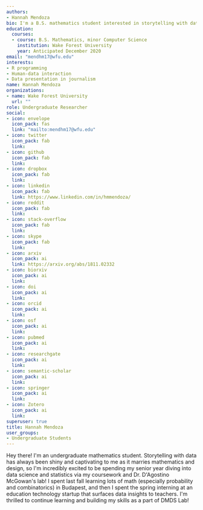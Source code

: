 ```yaml
---
authors:
- Hannah Mendoza
bio: I'm a B.S. mathematics student interested in storytelling with data.
education:
  courses:
  - course: B.S. Mathematics, minor Computer Science
    institution: Wake Forest University
    year: Anticipated December 2020
email: "mendhm17@wfu.edu"
interests:
- R programming
- Human-data interaction
- Data presentation in journalism
name: Hannah Mendoza
organizations:
- name: Wake Forest University
  url: ""
role: Undergraduate Researcher
social:
- icon: envelope
  icon_pack: fas
  link: "mailto:mendhm17@wfu.edu"
- icon: twitter
  icon_pack: fab
  link: 
- icon: github
  icon_pack: fab
  link: 
- icon: dropbox
  icon_pack: fab
  link: 
- icon: linkedin
  icon_pack: fab
  link: https://www.linkedin.com/in/hmmendoza/
- icon: reddit
  icon_pack: fab
  link: 
- icon: stack-overflow
  icon_pack: fab
  link: 
- icon: skype
  icon_pack: fab
  link: 
- icon: arxiv
  icon_pack: ai
  link: https://arxiv.org/abs/1811.02332
- icon: biorxiv
  icon_pack: ai
  link:
- icon: doi
  icon_pack: ai
  link: 
- icon: orcid
  icon_pack: ai
  link: 
- icon: osf
  icon_pack: ai
  link: 
- icon: pubmed
  icon_pack: ai
  link: 
- icon: researchgate
  icon_pack: ai
  link: 
- icon: semantic-scholar
  icon_pack: ai
  link: 
- icon: springer
  icon_pack: ai
  link: 
- icon: Zotero
  icon_pack: ai
  link: 
superuser: true
title: Hannah Mendoza
user_groups:
- Undergraduate Students
---
```


Hey there! I'm an undergraduate mathematics student. Storytelling with data has always been shiny and captivating to me as it marries mathematics and design, so I'm incredibly excited to be spending my senior year diving into data science and statistics via my coursework and Dr. D'Agostino McGowan's lab! I spent last fall learning lots of math (especially probability and combinatorics) in Budapest, and then I spent the spring interning at an education technology startup that surfaces data insights to teachers. I'm thrilled to continue learning and building my skills as a part of DMDS Lab!
